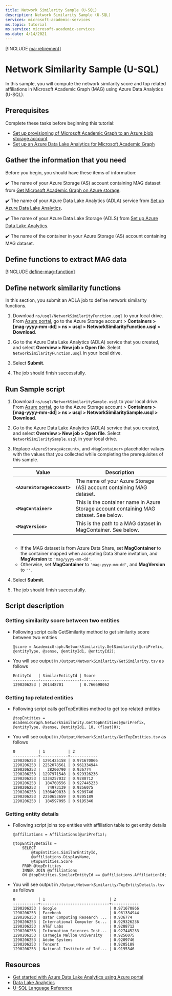 ```yaml
---
title: Network Similarity Sample (U-SQL)
description: Network Similarity Sample (U-SQL)
services: microsoft-academic-services
ms.topic: tutorial
ms.service: microsoft-academic-services
ms.date: 4/14/2021
---
```

[!INCLUDE [ma-retirement](../includes/ma-retirement.md)]

# Network Similarity Sample (U-SQL)

In this sample, you will compute the network similarity score and top related affiliations in Microsoft Academic Graph (MAG) using Azure Data Analytics (U-SQL).

## Prerequisites

Complete these tasks before beginning this tutorial:

* [Set up provisioning of Microsoft Academic Graph to an Azure blob storage account](get-started-setup-provisioning.md)
* [Set up an Azure Data Lake Analytics for Microsoft Academic Graph](get-started-setup-azure-data-lake-analytics.md)

## Gather the information that you need

   Before you begin, you should have these items of information:

   :heavy_check_mark:  The name of your Azure Storage (AS) account containing MAG dataset from [Get Microsoft Academic Graph on Azure storage](get-started-setup-provisioning.md#note-azure-storage-account-name).

   :heavy_check_mark:  The name of your Azure Data Lake Analytics (ADLA) service from [Set up Azure Data Lake Analytics](get-started-setup-azure-data-lake-analytics.md#create-azure-data-lake-analytics-account).

   :heavy_check_mark:  The name of your Azure Data Lake Storage (ADLS) from [Set up Azure Data Lake Analytics](get-started-setup-azure-data-lake-analytics.md#create-azure-data-lake-analytics-account).

   :heavy_check_mark:  The name of the container in your Azure Storage (AS) account containing MAG dataset.

## Define functions to extract MAG data

[!INCLUDE [define-mag-function](../includes/define-mag-function.md)]

## Define network similarity functions

In this section, you submit an ADLA job to define network similarity functions.

1. Download `ns/usql/NetworkSimilarityFunction.usql` to your local drive.<br>From [Azure portal](https://portal.azure.com), go to the Azure Storage account > **Containers > [mag-yyyy-mm-dd] > ns > usql > NetworkSimilarityFunction.usql > Download**.

1. Go to the Azure Data Lake Analytics (ADLA) service that you created, and select **Overview > New job > Open file**. Select `NetworkSimilarityFunction.usql` in your local drive.

1. Select **Submit**.

1. The job should finish successfully.

## Run Sample script

1. Download `ns/usql/NetworkSimilaritySample.usql` to your local drive.<br>From [Azure portal](https://portal.azure.com), go to the Azure Storage account > **Containers > [mag-yyyy-mm-dd] > ns > usql > NetworkSimilaritySample.usql > Download**.

1. Go to the Azure Data Lake Analytics (ADLA) service that you created, and select **Overview > New job > Open file**. Select `NetworkSimilaritySample.usql` in your local drive.

1. Replace `<AzureStorageAccount>`, and `<MagContainer>` placeholder values with the values that you collected while completing the prerequisites of this sample.

   | Value | Description |
   |-|-|
   | **`<AzureStorageAccount>`** | The name of your Azure Storage (AS) account containing MAG dataset. |
   | **`<MagContainer>`** | This is the container name in Azure Storage account containing MAG dataset. See below. |
   | **`<MagVersion>`** | This is the path to a MAG dataset in MagContainer.  See below. |

   <br>

   * If the MAG dataset is from Azure Data Share, set **MagContainer** to the container mapped when accepting Data Share invitation, and **MagVersion** to `'mag/yyyy-mm-dd'`.
   * Otherwise, set **MagContainer** to `'mag-yyyy-mm-dd'`, and **MagVersion** to `''`.

1. Select **Submit**.

1. The job should finish successfully.

## Script description

### Getting similarity score between two entities

* Following script calls GetSimilarity method to get similarity score between two entities

   ```U-SQL
   @score = AcademicGraph.NetworkSimilarity.GetSimilarity(@uriPrefix, @entityType, @sense, @entityId1, @entityId2);
   ```

* You will see output in `/Output/NetworkSimilarity/GetSimilarity.tsv` as follows

   ```
   EntityId   | SimilarEntityId | Score
   -----------+-----------------+------------
   1290206253 | 201448701       | 0.766698062
   ```

### Getting top related entities

* Following script calls getTopEntities method to get top related entities

   ```U-SQL
   @topEntities = AcademicGraph.NetworkSimilarity.GetTopEntities(@uriPrefix, @entityType, @sense, @entityId1, 10, (float)0);
   ```

* You will see output in `/Output/NetworkSimilarity/GetTopEntities.tsv` as follows

   ```
   0          | 1          | 2
   -----------+------------+------------
   1290206253 | 1291425158 | 0.971670866
   1290206253 | 2252078561 | 0.961334944
   1290206253 |   28200790 | 0.936774
   1290206253 | 1297971548 | 0.929326236
   1290206253 | 1334257032 | 0.9288712
   1290206253 |  184760556 | 0.927445233
   1290206253 |   74973139 | 0.9256075
   1290206253 | 1306409833 | 0.9209746
   1290206253 | 2250653659 | 0.9205189
   1290206253 |  184597095 | 0.9195346
   ```

### Getting entity details

* Following script joins top entities with affiliation table to get entity details

   ```U-SQL
   @affiliations = Affiliations(@uriPrefix);

   @topEntityDetails =
       SELECT
           @topEntities.SimilarEntityId,
           @affiliations.DisplayName,
           @topEntities.Score
       FROM @topEntities
       INNER JOIN @affiliations
       ON @topEntities.SimilarEntityId == @affiliations.AffiliationId;
   ```

* You will see output in `/Output/NetworkSimilarity/TopEntityDetails.tsv` as follows

   ```
   0          | 1                            | 2
   -----------+------------------------------+------------
   1290206253 | Google                       | 0.971670866
   1290206253 | Facebook                     | 0.961334944
   1290206253 | Qatar Computing Research ... | 0.936774
   1290206253 | International Computer Sc... | 0.929326236
   1290206253 | AT&T Labs                    | 0.9288712
   1290206253 | Information Sciences Inst... | 0.927445233
   1290206253 | Carnegie Mellon University   | 0.9256075
   1290206253 | Adobe Systems                | 0.9209746
   1290206253 | Tencent                      | 0.9205189
   1290206253 | National Institute of Inf... | 0.9195346
   ```

## Resources

* [Get started with Azure Data Lake Analytics using Azure portal](https://docs.microsoft.com/azure/data-lake-analytics/data-lake-analytics-get-started-portal)
* [Data Lake Analytics](https://azure.microsoft.com/services/data-lake-analytics/)
* [U-SQL Language Reference](https://docs.microsoft.com/u-sql/)
